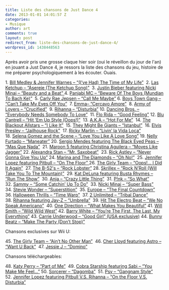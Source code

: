 ```yaml
---
title: Liste des chansons de Just Dance 4
date: 2013-01-01 14:01:57 Z
categories:
- Musique
author: art
comments: true
layout: post
redirect_from: liste-des-chansons-de-just-dance-4/
wordpress_id: 1438448563
---
```


Après avoir pris une grosse claque hier soir (oui le réveillon du jour de l'an) en jouant a Just Dance 4, je ressors la liste des chansons du jeu, histoire de me préparer psychologiquement à les écouter. Ouais. 

1. [Bill Medley & Jennifer Warnes – “(I’ve Had) The Time of My Life”](http://www.youtube.com/watch?v=RH0lEVMuzzw) 
2. [Las Ketchup – “Asereje (The Ketchup Song)”](http://www.youtube.com/watch?v=6IQ0snWgef0) 
3. [Justin Bieber featuring Nicki Minaj – “Beauty and a Beat” ](http://www.youtube.com/watch?v=Lf9OgcXV5cE)
4. [Panjabi MC – “Beware Of The Boys (Mundian To Bach Ke)”](http://www.youtube.com/watch?v=wke0-lj2wzw) 
5. [Carly Rae Jepsen – “Call Me Maybe”](http://www.youtube.com/watch?v=fWNaR-rxAic)
6. [Boys Town Gang – “Can’t Take My Eyes Off You”](http://www.youtube.com/watch?v=GWHZxXuJFzw) 
7. [Emma– “Cercavo Amore”](http://www.youtube.com/watch?v=DmJBCfPDjlE) 
8. [Army of Lovers – “Crucified”](http://www.youtube.com/watch?v=vYT2aWavXlc) 
9. [Rihanna – “Disturbia”](http://www.youtube.com/watch?v=E1mU6h4Xdxc)
10. [Dancing Bros. – “Everybody Needs Somebody To Love”](http://www.youtube.com/watch?v=EHV0zs0kVGg) 
11. [Flo Rida – “Good Feeling”](http://www.youtube.com/watch?v=3OnnDqH6Wj8)
12. [Blu Cantrell – “Hit ‘Em Up Style (Oops!)”](http://www.youtube.com/watch?v=LMOKlXfXn50) 
13. [A.K.A – “Hot For Me”](http://www.youtube.com/watch?v=qayykJ0QX3g) 
14. [The Blackout Allstars – “I Like It”](http://www.youtube.com/watch?v=HGyVhbWqbPk) 
15. [They Might Be Giants – “Istanbul”](http://www.youtube.com/watch?v=dsRuurcTTSk) 
16. [Elvis Presley – “Jailhouse Rock”](http://www.youtube.com/watch?v=tpzV_0l5ILI) 
17. [Ricky Martin – “Livin’ la Vida Loca”](http://www.youtube.com/watch?v=p47fEXGabaY) 
18. [Selena Gomez and the Scene – “Love You Like A Love Song”](http://www.youtube.com/watch?v=EgT_us6AsDg)
19. [Nelly Furtado – “Maneater”](http://www.youtube.com/watch?v=PLolag3YSYU)
20. [Sergio Mendes featuring The Black Eyed Peas – “Mas Que Nada”](http://www.youtube.com/watch?v=IKwsjOM0C24) 
21. [Maroon 5 featuring Christina Aguilera – “Moves Like Jagger”](http://www.youtube.com/watch?v=iEPTlhBmwRg)
22. [Alexandra Stan – “Mr. Saxobeat”](http://www.youtube.com/watch?v=lAhHNCfA7NI) 
23. [Rick Astley – “Never Gonna Give You Up”](http://www.youtube.com/watch?v=dQw4w9WgXcQ)
24. [Marina and The Diamonds – “Oh No!”](http://www.youtube.com/watch?v=Cr-SqRWImmI) 
25. [Jennifer Lopez featuring Pitbull – “On The Floor” ](http://www.youtube.com/watch?v=t4H_Zoh7G5A)
26. [The Girly Team – “Oops!… I Did It Again”](http://www.youtube.com/watch?v=0pcAb5yQWeA) 
27. [The B-52's – “Rock Lobster”](http://www.youtube.com/watch?v=tDZy6-fMCw4)
28. [Skrillex – “Rock N’Roll (Will Take You To The Mountain)”](http://www.youtube.com/watch?v=eOofWzI3flA) 
29. [Kat DeLuna featuring Busta Rhymes – “Run The Show”](http://www.youtube.com/watch?v=fhsHOlliExk) 
30. [Anja – “Crazy Little Thing”](http://www.youtube.com/watch?v=wmKrOEF3j6M) 
31. [P!nk – “So What”](http://www.youtube.com/watch?v=FJfFZqTlWrQ)
32. [Sammy – “Some Catchin’ Up To Do”](http://www.youtube.com/watch?v=3u8Jl4HsCBk) 
33. [Nicki Minaj – “Super Bass”](http://www.youtube.com/watch?v=4JipHEz53sU)
34. [Stevie Wonder – “Superstition”](http://www.youtube.com/watch?v=wDZFf0pm0SE) 
35. [Europe – “The Final Countdown”](http://www.youtube.com/watch?v=9jK-NcRmVcw)
36. [Halloween Thrills – “Time Warp”](http://www.youtube.com/watch?v=-FtEAWdAv6Y) 
37. [2 Unlimited – “Tribal Dance”](http://www.youtube.com/watch?v=2XSy6wusi00) 
38. [Rihanna featuring Jay-Z – “Umbrella”](http://www.youtube.com/watch?v=CvBfHwUxHIk) 
39. [Hit The Electro Beat – “We No Speak Americano”](http://www.youtube.com/watch?v=1ZfJxYQtpA0) 
40. [One Direction – “What Makes You Beautiful”](http://www.youtube.com/watch?v=QJO3ROT-A4E)
41. [Will Smith – “Wild Wild West”](http://www.youtube.com/watch?v=_zXKtfKnfT8)
42. [Barry White – “You’re The First, The Last, My Everything”](http://www.youtube.com/watch?v=Fcd3XuQwDQQ)
43. [Carrie Underwood – “Good Girl”  (USA exclusive)](http://www.youtube.com/watch?v=7-uothzTaaQ)
44. [Bunny Beatz – “Make The Party (Don’t Stop)”](http://www.youtube.com/watch?v=6Ov6w2YDPFM)

Chansons exclusives sur Wii U:

45. [The Girly Team – “Ain’t No Other Man”](http://www.youtube.com/watch?v=8x7Ta89QLo4) 
46. [Cher Lloyd featuring Astro – “Want U Back”](http://www.youtube.com/watch?v=inwAc-ZBpx0) 
47. [Jessie J – “Domino”](http://www.youtube.com/watch?v=UJtB55MaoD0) 

Chansons téléchargeables:

48. [Katy Perry – “Part of Me”](http://www.youtube.com/watch?v=uuwfgXD8qV8) 
49. [Cobra Starship featuring Sabi – “You Make Me Feel…”](http://www.youtube.com/watch?v=HpyZEzrDf4c)
50. [Sorcerer – “Dagomba”](http://www.youtube.com/watch?v=uuwfgXD8qV8) 
51. [Psy – “Gangnam Style”](http://www.youtube.com/watch?v=9bZkp7q19f0)
52. [Jennifer Lopez featuring Pitbull V.S. Rihanna – “On the Floor V.S. Disturbia”](http://www.youtube.com/watch?v=t4H_Zoh7G5A)

